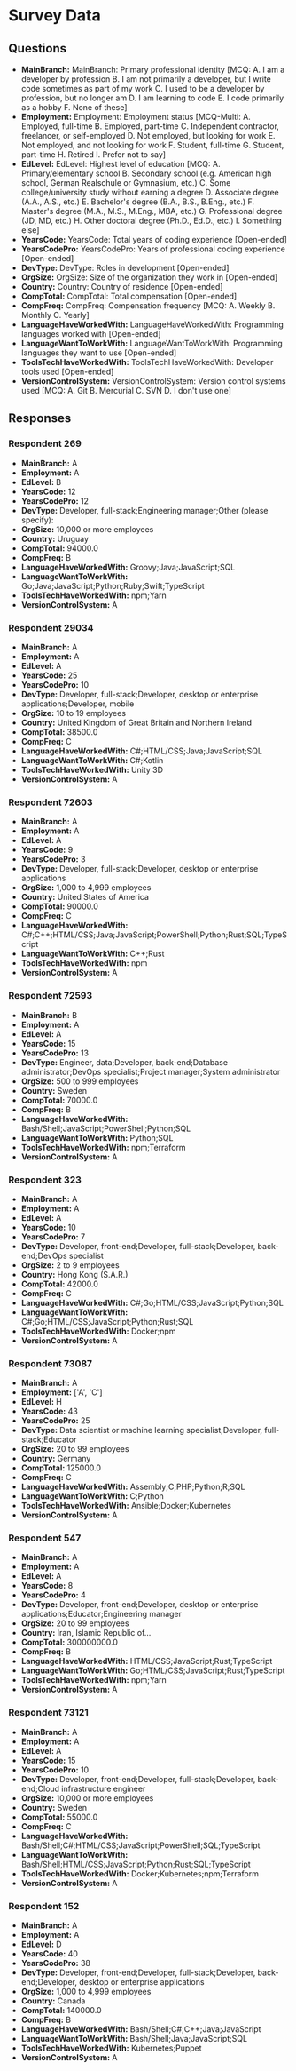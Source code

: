 # Survey Data

## Questions

- **MainBranch:** MainBranch: Primary professional identity [MCQ: A. I am a developer by profession B. I am not primarily a developer, but I write code sometimes as part of my work C. I used to be a developer by profession, but no longer am D. I am learning to code E. I code primarily as a hobby F. None of these]
- **Employment:** Employment: Employment status [MCQ-Multi: A. Employed, full-time B. Employed, part-time C. Independent contractor, freelancer, or self-employed D. Not employed, but looking for work E. Not employed, and not looking for work F. Student, full-time G. Student, part-time H. Retired I. Prefer not to say]
- **EdLevel:** EdLevel: Highest level of education [MCQ: A. Primary/elementary school B. Secondary school (e.g. American high school, German Realschule or Gymnasium, etc.) C. Some college/university study without earning a degree D. Associate degree (A.A., A.S., etc.) E. Bachelor's degree (B.A., B.S., B.Eng., etc.) F. Master's degree (M.A., M.S., M.Eng., MBA, etc.) G. Professional degree (JD, MD, etc.) H. Other doctoral degree (Ph.D., Ed.D., etc.) I. Something else]
- **YearsCode:** YearsCode: Total years of coding experience [Open-ended]
- **YearsCodePro:** YearsCodePro: Years of professional coding experience [Open-ended]
- **DevType:** DevType: Roles in development [Open-ended]
- **OrgSize:** OrgSize: Size of the organization they work in [Open-ended]
- **Country:** Country: Country of residence [Open-ended]
- **CompTotal:** CompTotal: Total compensation [Open-ended]
- **CompFreq:** CompFreq: Compensation frequency [MCQ: A. Weekly B. Monthly C. Yearly]
- **LanguageHaveWorkedWith:** LanguageHaveWorkedWith: Programming languages worked with [Open-ended]
- **LanguageWantToWorkWith:** LanguageWantToWorkWith: Programming languages they want to use [Open-ended]
- **ToolsTechHaveWorkedWith:** ToolsTechHaveWorkedWith: Developer tools used [Open-ended]
- **VersionControlSystem:** VersionControlSystem: Version control systems used [MCQ: A. Git B. Mercurial C. SVN D. I don't use one]

## Responses

### Respondent 269

- **MainBranch:** A
- **Employment:** A
- **EdLevel:** B
- **YearsCode:** 12
- **YearsCodePro:** 12
- **DevType:** Developer, full-stack;Engineering manager;Other (please specify):
- **OrgSize:** 10,000 or more employees
- **Country:** Uruguay
- **CompTotal:** 94000.0
- **CompFreq:** B
- **LanguageHaveWorkedWith:** Groovy;Java;JavaScript;SQL
- **LanguageWantToWorkWith:** Go;Java;JavaScript;Python;Ruby;Swift;TypeScript
- **ToolsTechHaveWorkedWith:** npm;Yarn
- **VersionControlSystem:** A

### Respondent 29034

- **MainBranch:** A
- **Employment:** A
- **EdLevel:** A
- **YearsCode:** 25
- **YearsCodePro:** 10
- **DevType:** Developer, full-stack;Developer, desktop or enterprise applications;Developer, mobile
- **OrgSize:** 10 to 19 employees
- **Country:** United Kingdom of Great Britain and Northern Ireland
- **CompTotal:** 38500.0
- **CompFreq:** C
- **LanguageHaveWorkedWith:** C#;HTML/CSS;Java;JavaScript;SQL
- **LanguageWantToWorkWith:** C#;Kotlin
- **ToolsTechHaveWorkedWith:** Unity 3D
- **VersionControlSystem:** A

### Respondent 72603

- **MainBranch:** A
- **Employment:** A
- **EdLevel:** A
- **YearsCode:** 9
- **YearsCodePro:** 3
- **DevType:** Developer, full-stack;Developer, desktop or enterprise applications
- **OrgSize:** 1,000 to 4,999 employees
- **Country:** United States of America
- **CompTotal:** 90000.0
- **CompFreq:** C
- **LanguageHaveWorkedWith:** C#;C++;HTML/CSS;Java;JavaScript;PowerShell;Python;Rust;SQL;TypeScript
- **LanguageWantToWorkWith:** C++;Rust
- **ToolsTechHaveWorkedWith:** npm
- **VersionControlSystem:** A

### Respondent 72593

- **MainBranch:** B
- **Employment:** A
- **EdLevel:** A
- **YearsCode:** 15
- **YearsCodePro:** 13
- **DevType:** Engineer, data;Developer, back-end;Database administrator;DevOps specialist;Project manager;System administrator
- **OrgSize:** 500 to 999 employees
- **Country:** Sweden
- **CompTotal:** 70000.0
- **CompFreq:** B
- **LanguageHaveWorkedWith:** Bash/Shell;JavaScript;PowerShell;Python;SQL
- **LanguageWantToWorkWith:** Python;SQL
- **ToolsTechHaveWorkedWith:** npm;Terraform
- **VersionControlSystem:** A

### Respondent 323

- **MainBranch:** A
- **Employment:** A
- **EdLevel:** A
- **YearsCode:** 10
- **YearsCodePro:** 7
- **DevType:** Developer, front-end;Developer, full-stack;Developer, back-end;DevOps specialist
- **OrgSize:** 2 to 9 employees
- **Country:** Hong Kong (S.A.R.)
- **CompTotal:** 42000.0
- **CompFreq:** C
- **LanguageHaveWorkedWith:** C#;Go;HTML/CSS;JavaScript;Python;SQL
- **LanguageWantToWorkWith:** C#;Go;HTML/CSS;JavaScript;Python;Rust;SQL
- **ToolsTechHaveWorkedWith:** Docker;npm
- **VersionControlSystem:** A

### Respondent 73087

- **MainBranch:** A
- **Employment:** ['A', 'C']
- **EdLevel:** H
- **YearsCode:** 43
- **YearsCodePro:** 25
- **DevType:** Data scientist or machine learning specialist;Developer, full-stack;Educator
- **OrgSize:** 20 to 99 employees
- **Country:** Germany
- **CompTotal:** 125000.0
- **CompFreq:** C
- **LanguageHaveWorkedWith:** Assembly;C;PHP;Python;R;SQL
- **LanguageWantToWorkWith:** C;Python
- **ToolsTechHaveWorkedWith:** Ansible;Docker;Kubernetes
- **VersionControlSystem:** A

### Respondent 547

- **MainBranch:** A
- **Employment:** A
- **EdLevel:** A
- **YearsCode:** 8
- **YearsCodePro:** 4
- **DevType:** Developer, front-end;Developer, desktop or enterprise applications;Educator;Engineering manager
- **OrgSize:** 20 to 99 employees
- **Country:** Iran, Islamic Republic of...
- **CompTotal:** 300000000.0
- **CompFreq:** B
- **LanguageHaveWorkedWith:** HTML/CSS;JavaScript;Rust;TypeScript
- **LanguageWantToWorkWith:** Go;HTML/CSS;JavaScript;Rust;TypeScript
- **ToolsTechHaveWorkedWith:** npm;Yarn
- **VersionControlSystem:** A

### Respondent 73121

- **MainBranch:** A
- **Employment:** A
- **EdLevel:** A
- **YearsCode:** 15
- **YearsCodePro:** 10
- **DevType:** Developer, front-end;Developer, full-stack;Developer, back-end;Cloud infrastructure engineer
- **OrgSize:** 10,000 or more employees
- **Country:** Sweden
- **CompTotal:** 55000.0
- **CompFreq:** C
- **LanguageHaveWorkedWith:** Bash/Shell;C#;HTML/CSS;JavaScript;PowerShell;SQL;TypeScript
- **LanguageWantToWorkWith:** Bash/Shell;HTML/CSS;JavaScript;Python;Rust;SQL;TypeScript
- **ToolsTechHaveWorkedWith:** Docker;Kubernetes;npm;Terraform
- **VersionControlSystem:** A

### Respondent 152

- **MainBranch:** A
- **Employment:** A
- **EdLevel:** D
- **YearsCode:** 40
- **YearsCodePro:** 38
- **DevType:** Developer, front-end;Developer, full-stack;Developer, back-end;Developer, desktop or enterprise applications
- **OrgSize:** 1,000 to 4,999 employees
- **Country:** Canada
- **CompTotal:** 140000.0
- **CompFreq:** B
- **LanguageHaveWorkedWith:** Bash/Shell;C#;C++;Java;JavaScript
- **LanguageWantToWorkWith:** Bash/Shell;Java;JavaScript;SQL
- **ToolsTechHaveWorkedWith:** Kubernetes;Puppet
- **VersionControlSystem:** A

